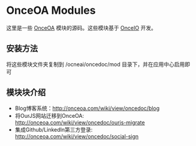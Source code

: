 # OnceOA Modules


这里是一些 [OnceOA](http://onceoa.com) 模块的源码。这些模块基于 [OnceIO](http://onceoa.com/wiki/view/onceio/module-sys) 开发。


## 安装方法

将这些模块文件夹复制到 /ocneai/oncedoc/mod 目录下，并在应用中心启用即可

## 模块块介绍

- Blog博客系统：http://onceoa.com/wiki/view/oncedoc/blog
- 将OurJS网站迁移到OnceOA: http://onceoa.com/wiki/view/oncedoc/ourjs-migrate
- 集成Github/LinkedIn第三方登录: http://onceoa.com/wiki/view/oncedoc/social-sign
